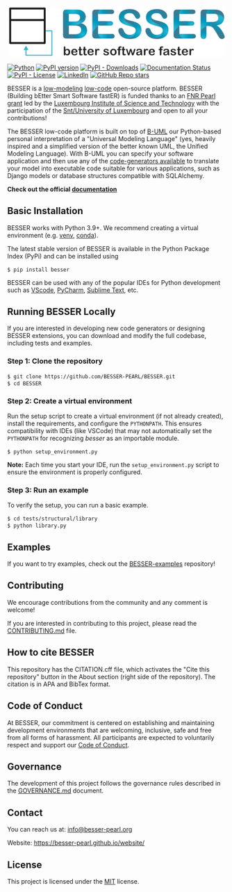 <div align="center">
  <img src="./docs/source/_static/besser_logo_light.png" alt="BESSER platform" width="500"/>
</div>

[![Python](https://img.shields.io/badge/python-3.9%20%7C%203.10%20%7C%203.11-blue?logo=python&logoColor=gold)](https://pypi.org/project/besser/)
[![PyPI version](https://img.shields.io/pypi/v/besser?logo=pypi&logoColor=white)](https://pypi.org/project/besser/)
[![PyPI - Downloads](https://static.pepy.tech/badge/besser)](https://pypi.org/project/besser/)
[![Documentation Status](https://readthedocs.org/projects/besser/badge/?version=latest)](https://besser.readthedocs.io/en/latest/)
[![PyPI - License](https://img.shields.io/pypi/l/besser)](https://opensource.org/license/MIT)
[![LinkedIn](https://img.shields.io/badge/-LinkedIn-blue?logo=Linkedin&logoColor=white)](https://www.linkedin.com/company/besser-pearl)
[![GitHub Repo stars](https://img.shields.io/github/stars/besser-pearl/besser?style=social)](https://star-history.com/#besser-pearl/besser)

BESSER is a [low-modeling](https://modeling-languages.com/welcome-to-the-low-modeling-revolution/) [low-code](https://lowcode-book.com/) open-source platform. BESSER (Building bEtter Smart Software fastER) is funded thanks to an [FNR Pearl grant](https://modeling-languages.com/a-smart-low-code-platform-for-smart-software-in-luxembourg-goodbye-barcelona/) led by the [Luxembourg Institute of Science and Technology](https://www.list.lu/) with the participation of the [Snt/University of Luxembourg](https://www.uni.lu/snt-en/) and open to all your contributions!

The BESSER low-code platform is built on top of [B-UML](https://besser.readthedocs.io/en/latest/buml_language.html) our Python-based personal interpretation of a "Universal Modeling Language" (yes, heavily inspired and a simplified version of the better known UML, the Unified Modeling Language). 
With B-UML you can specify your software application and then use any of the [code-generators available](https://besser.readthedocs.io/en/latest/generators.html) to translate your model into executable code suitable for various applications, such as Django models or database structures compatible with SQLAlchemy.

**Check out the official [documentation](https://besser.readthedocs.io/en/latest/)**

## Basic Installation

BESSER works with Python 3.9+. We recommend creating a virtual environment (e.g. [venv](https://docs.python.org/3/tutorial/venv.html), [conda](https://docs.conda.io/en/latest/)).

The latest stable version of BESSER is available in the Python Package Index (PyPi) and can be installed using

    $ pip install besser

BESSER can be used with any of the popular IDEs for Python development such as [VScode](https://code.visualstudio.com/), [PyCharm](https://www.jetbrains.com/pycharm/), [Sublime Text](https://www.sublimetext.com/), etc.

## Running BESSER Locally

If you are interested in developing new code generators or designing BESSER extensions, you can download and modify the full codebase, including tests and examples.

### Step 1: Clone the repository

    $ git clone https://github.com/BESSER-PEARL/BESSER.git
    $ cd BESSER

### Step 2: Create a virtual environment

Run the setup script to create a virtual environment (if not already created), install the requirements, and configure the ``PYTHONPATH``. This ensures compatibility with IDEs (like VSCode) that may not automatically set the ``PYTHONPATH`` for recognizing *besser* as an importable module.

    $ python setup_environment.py

**Note:** Each time you start your IDE, run the `setup_environment.py` script to ensure the environment is properly configured.

### Step 3: Run an example

To verify the setup, you can run a basic example.

    $ cd tests/structural/library
    $ python library.py

## Examples
If you want to try examples, check out the [BESSER-examples](https://github.com/BESSER-PEARL/BESSER-examples) repository!

## Contributing

We encourage contributions from the community and any comment is welcome!

If you are interested in contributing to this project, please read the [CONTRIBUTING.md](CONTRIBUTING.md) file.

## How to cite BESSER

This repository has the CITATION.cff file, which activates the "Cite this repository" button in the About section (right side of the repository). The citation is in APA and BibTex format.

## Code of Conduct

At BESSER, our commitment is centered on establishing and maintaining development environments that are welcoming, inclusive, safe and free from all forms of harassment. All participants are expected to voluntarily respect and support our [Code of Conduct](CODE_OF_CONDUCT.md).

## Governance

The development of this project follows the governance rules described in the [GOVERNANCE.md](GOVERNANCE.md) document.

## Contact
You can reach us at: [info@besser-pearl.org](mailto:info@besser-pearl-org)

Website: https://besser-pearl.github.io/website/

## License

This project is licensed under the [MIT](https://mit-license.org/) license.
